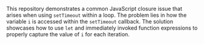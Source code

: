 This repository demonstrates a common JavaScript closure issue that arises when using `setTimeout` within a loop.  The problem lies in how the variable `i` is accessed within the `setTimeout` callback.  The solution showcases how to use `let` and immediately invoked function expressions to properly capture the value of `i` for each iteration.
